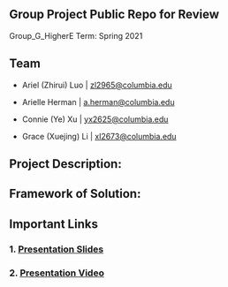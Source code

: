 ## Group Project Public Repo for Review 

Group_G_HigherE
Term: Spring 2021

## Team
- Ariel (Zhirui) Luo | zl2965@columbia.edu

- Arielle Herman | a.herman@columbia.edu

- Connie (Ye) Xu | yx2625@columbia.edu

- Grace (Xuejing) Li | xl2673@columbia.edu


## Project Description: 


## Framework of Solution:



## Important Links
### 1. [Presentation Slides](https://www.canva.com/design/DAEbgBTMGTE/share/preview?token=whgxMt8Kq9nJ9iJgibDudQ&role=EDITOR&utm_content=DAEbgBTMGTE&utm_campaign=designshare&utm_medium=link&utm_source=sharebutton)
### 2. [Presentation Video](https://drive.google.com/file/d/1INItL6UpNl8VEpGEI1YLbWv0hvBqGlLU/view?usp=sharing)
